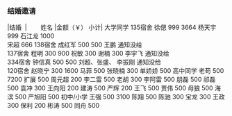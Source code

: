 ### 结婚邀请		
 |结婚  |        姓名	|金额（￥）	小计|
大学同学	135宿舍	徐偲	999	3664
		杨天宇	999	
		石江龙	1000	
		宋超	666	
	138宿舍	成红军	500	500
		王鹏	通知没给	
	137宿舍	程明	300	900
		祝敏	300	
		谢楠	300	
		李宇飞	通知没给	
	334宿舍	钟信真	500	500
		刘超、张盛、 李振刚	通知没给	
	120宿舍	赵晓宁	300	1600
		马菲	500	
		张晓楠	300	
		单娇娇	500	
高中同学		老苟	500	7200
		扩展	500	
		周元超	200	
		李二雷	500	
		老胡	300	
		李阿雷	500	
		朋磊	500	
		祁磊	500	
		袁冲	300	
		王向阳	200	
		建涛	500	
		严辉	200	
		王飞	500	
		贾伟	500	
		母狼	500	
		海滨	500	
		严旭阳	500	
初中/小学		王强	500	3100
		陈翔	500	
		陈驰	300	
		宝龙	300	
		王政	300	
		保利	200	
		彬涛	500	
		同舟	500	
